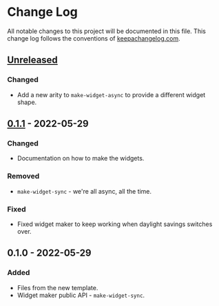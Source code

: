 # Change Log
All notable changes to this project will be documented in this file. This change log follows the conventions of [keepachangelog.com](http://keepachangelog.com/).

## [Unreleased]
### Changed
- Add a new arity to `make-widget-async` to provide a different widget shape.

## [0.1.1] - 2022-05-29
### Changed
- Documentation on how to make the widgets.

### Removed
- `make-widget-sync` - we're all async, all the time.

### Fixed
- Fixed widget maker to keep working when daylight savings switches over.

## 0.1.0 - 2022-05-29
### Added
- Files from the new template.
- Widget maker public API - `make-widget-sync`.

[Unreleased]: https://sourcehost.site/your-name/nanit-onboarding/compare/0.1.1...HEAD
[0.1.1]: https://sourcehost.site/your-name/nanit-onboarding/compare/0.1.0...0.1.1

